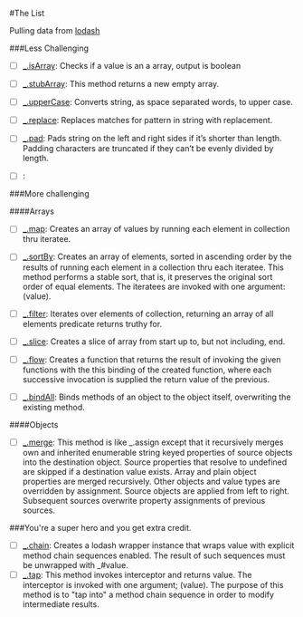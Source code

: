 #The List

Pulling data from [lodash](https://lodash.com/)

###Less Challenging

- [ ] [_.isArray](https://lodash.com/docs#isArray): Checks if a value is an a array, output is boolean
- [ ] [_.stubArray](https://lodash.com/docs#stubArray): This method returns a new empty array.
- [ ] [_.upperCase](https://lodash.com/docs#upperCase): Converts string, as space separated words, to upper case.
- [ ] [_.replace](https://lodash.com/docs#replace): Replaces matches for pattern in string with replacement. 
- [ ] [_.pad](https://lodash.com/docs#pad): Pads string on the left and right sides if it’s shorter than length. Padding characters are truncated if they can’t be evenly divided by length.
- [ ] [](): 


###More challenging

####Arrays

- [ ] [_.map](https://lodash.com/docs#map): Creates an array of values by running each element in collection thru iteratee. 
- [ ] [_.sortBy](https://lodash.com/docs#sortBy): Creates an array of elements, sorted in ascending order by the results of running each element in a collection thru each iteratee. This method performs a stable sort, that is, it preserves the original sort order of equal elements. The iteratees are invoked with one argument: (value).
- [ ] [_.filter](https://lodash.com/docs#filter): Iterates over elements of collection, returning an array of all elements predicate returns truthy for. 
- [ ] [_.slice](https://lodash.com/docs#slice): Creates a slice of array from start up to, but not including, end.
- [ ] [_.flow](https://lodash.com/docs#flow): Creates a function that returns the result of invoking the given functions with the this binding of the created function, where each successive invocation is supplied the return value of the previous.
- [ ] [_.bindAll](https://lodash.com/docs#bindAll): Binds methods of an object to the object itself, overwriting the existing method.


####Objects

- [ ] [_.merge](https://lodash.com/docs#merge): This method is like _.assign except that it recursively merges own and inherited enumerable string keyed properties of source objects into the destination object. Source properties that resolve to undefined are skipped if a destination value exists. Array and plain object properties are merged recursively. Other objects and value types are overridden by assignment. Source objects are applied from left to right. Subsequent sources overwrite property assignments of previous sources. 


###You're a super hero and you get extra credit.


- [ ] [_.chain](https://lodash.com/docs#chain): Creates a lodash wrapper instance that wraps value with explicit method chain sequences enabled. The result of such sequences must be unwrapped with _#value.
- [ ] [_.tap](https://lodash.com/docs#tap): This method invokes interceptor and returns value. The interceptor is invoked with one argument; (value). The purpose of this method is to "tap into" a method chain sequence in order to modify intermediate results.
